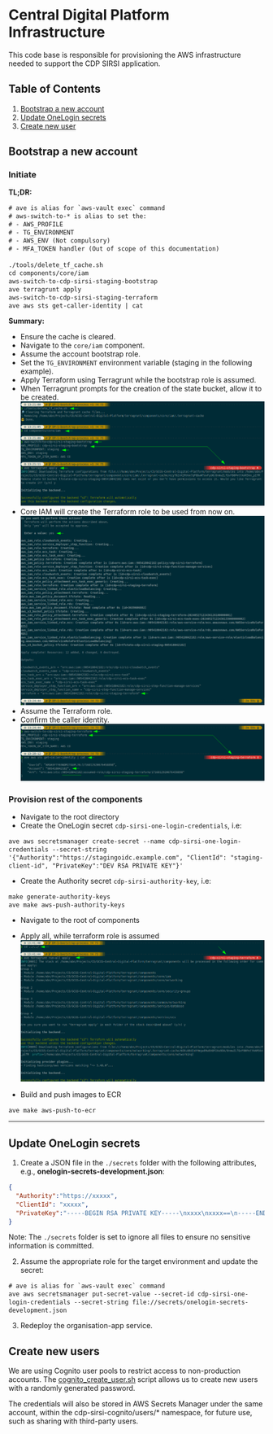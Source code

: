 # Central Digital Platform Infrastructure

This code base is responsible for provisioning the AWS infrastructure needed to support the CDP SIRSI application.

## Table of Contents
1. [Bootstrap a new account](#bootstrap-a-new-account)
2. [Update OneLogin secrets](#update-onelogin-secrets)
3. [Create new user](#create-new-users)

## Bootstrap a new account

### Initiate

**TL;DR:**
```shell
# ave is alias for `aws-vault exec` command
# aws-switch-to-* is alias to set the:
# - AWS_PROFILE
# - TG_ENVIRONMENT
# - AWS_ENV (Not compulsory)
# - MFA_TOKEN handler (Out of scope of this documentation)

./tools/delete_tf_cache.sh
cd components/core/iam
aws-switch-to-cdp-sirsi-staging-bootstrap
ave terragrunt apply
aws-switch-to-cdp-sirsi-staging-terraform
ave aws sts get-caller-identity | cat
```

**Summary:**
- Ensure the cache is cleared.
- Navigate to the `core/iam` component.
- Assume the account bootstrap role.
- Set the `TG_ENVIRONMENT` environment variable (staging in the following example).
- Apply Terraform using Terragrunt while the bootstrap role is assumed.
- When Terragrunt prompts for the creation of the state bucket, allow it to be created.\
   ![bootstrap-start.png](../docs/images/infra/bootstrap-start.png)
- Core IAM will create the Terraform role to be used from now on.\
   ![bootstrap-output-terraform-role.png](../docs/images/infra/bootstrap-output-terraform-role.png)
- Assume the Terraform role.
- Confirm the caller identity.\
   ![bootstrao-confirm-terraform-caller.png](../docs/images/infra/bootstrao-confirm-terraform-caller.png)

### Provision rest of the components
- Navigate to the root directory
- Create the OneLogin secret `cdp-sirsi-one-login-credentials`, i.e:
```shell
ave aws secretsmanager create-secret --name cdp-sirsi-one-login-credentials --secret-string '{"Authority":"https://stagingoidc.example.com", "ClientId": "staging-client-id", "PrivateKey":"DEV RSA PRIVATE KEY"}'
```
- Create the Authority secret `cdp-sirsi-authority-key`, i.e:
```shell
make generate-authority-keys
ave make aws-push-authority-keys
```
- Navigate to the root of components
- Apply all, while terraform role is assumed
![img.png](../docs/images/infra/terragrunt-apply-all.png)

- Build and push images to ECR
```shell
ave make aws-push-to-ecr
```


---

## Update OneLogin secrets

1. Create a JSON file in the `./secrets` folder with the following attributes, e.g., **onelogin-secrets-development.json**:

```json
{
  "Authority":"https://xxxxx",
  "ClientId": "xxxxx",
  "PrivateKey":"-----BEGIN RSA PRIVATE KEY-----\nxxxx\nxxxx==\n-----END RSA PRIVATE KEY-----%"
}
```
Note: The `./secrets` folder is set to ignore all files to ensure no sensitive information is committed.

2. Assume the appropriate role for the target environment and update the secret:

```shell
# ave is alias for `aws-vault exec` command
ave aws secretsmanager put-secret-value --secret-id cdp-sirsi-one-login-credentials --secret-string file://secrets/onelogin-secrets-development.json 
```
3. Redeploy the organisation-app service.


## Create new users

We are using Cognito user pools to restrict access to non-production accounts. The [cognito_create_user.sh](./tools/scripts/cognito_create_user.sh) script allows us to create new users with a randomly generated password.

The credentials will also be stored in AWS Secrets Manager under the same account, within the cdp-sirsi-cognito/users/* namespace, for future use, such as sharing with third-party users.
